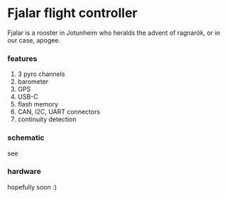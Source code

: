 # Fjalar flight controller
Fjalar is a rooster in Jotunheim who heralds the advent of ragnarök, or in our case, apogee.

### features
1. 3 pyro channels
1. barometer
1. GPS
1. USB-C
1. flash memory
1. CAN, I2C, UART connectors
1. continuity detection

### schematic
see [](design/euroc_controller.pdf)

### hardware
hopefully soon :)